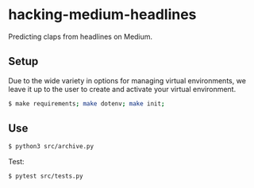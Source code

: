 # hacking-medium-headlines

Predicting claps from headlines on Medium.

## Setup

Due to the wide variety in options for managing virtual environments, we leave it up to the user to create and activate your virtual environment.

```bash
$ make requirements; make dotenv; make init;
```

## Use

```bash
$ python3 src/archive.py
```

Test:

```bash
$ pytest src/tests.py
```

